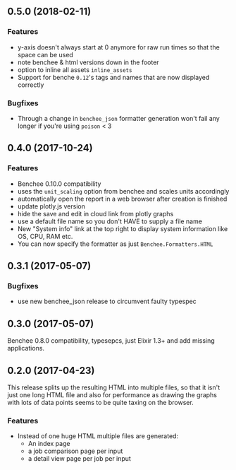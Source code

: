 ## 0.5.0 (2018-02-11)

### Features

* y-axis doesn't always start at 0 anymore for raw run times so that the space can be used
* note benchee & html versions down in the footer
* option to inline all assets `inline_assets`
* Support for benche `0.12`'s tags and names that are now displayed correctly

### Bugfixes

* Through a change in `benchee_json` formatter generation won't fail any longer if you're using `poison` < 3

## 0.4.0 (2017-10-24)

### Features

* Benchee 0.10.0 compatibility
* uses the `unit_scaling` option from benchee and scales units accordingly
* automatically open the report in a web browser after creation is finished
* update plotly.js version
* hide the save and edit in cloud link from plotly graphs
* use a default file name so you don't HAVE to supply a file name
* New "System info" link at the top right to display system information like OS, CPU, RAM etc.
* You can now specify the formatter as just `Benchee.Formatters.HTML`

## 0.3.1 (2017-05-07)

### Bugfixes

* use new benchee_json release to circumvent faulty typespec

## 0.3.0 (2017-05-07)

Benchee 0.8.0 compatibility, typesepcs, just Elixir 1.3+ and add missing applications.

## 0.2.0 (2017-04-23)

This release splits up the resulting HTML into multiple files, so that it isn't just one long HTML file and also for performance as drawing the graphs with lots of data points seems to be quite taxing on the browser.

### Features

* Instead of one huge HTML multiple files are generated:
  * An index page
  * a job comparison page per input
  * a detail view page per job per input
